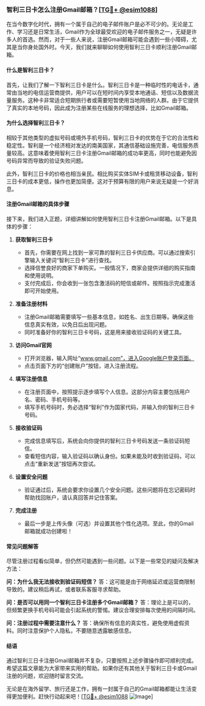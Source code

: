 ### 智利三日卡怎么注册Gmail邮箱？[[TG💪+ @esim1088](https://t.me/s/esim1088)]

在当今数字化时代，拥有一个属于自己的电子邮件账户是必不可少的。无论是工作、学习还是日常生活，Gmail作为全球最受欢迎的电子邮件服务之一，无疑是许多人的首选。然而，对于一些人来说，注册Gmail邮箱可能会遇到一些小障碍，尤其是当你身处国外时。今天，我们就来聊聊如何使用智利三日卡顺利注册Gmail邮箱。

#### **什么是智利三日卡？**

首先，让我们了解一下智利三日卡是什么。智利三日卡是一种临时性的电话卡，通常由当地的电信运营商提供，用户可以在短时间内享受本地通话、短信以及数据流量服务。这种卡非常适合短期旅行者或需要短暂使用当地网络的人群。由于它提供了真实的本地号码，因此成为注册某些在线服务的理想选择，比如Gmail邮箱。

#### **为什么选择智利三日卡？**

相较于其他类型的虚拟号码或境外手机号码，智利三日卡的优势在于它的合法性和稳定性。智利是一个经济相对发达的南美国家，其通信基础设施完善，电信服务质量较高。这意味着使用智利三日卡注册Gmail邮箱的成功率更高，同时也能避免因号码异常而导致的验证失败问题。

此外，智利三日卡的价格也相当亲民。相比购买实体SIM卡或租赁移动设备，智利三日卡的成本更低，操作也更加简便。这对于预算有限的用户来说无疑是一个好消息。

#### **注册Gmail邮箱的具体步骤**

接下来，我们进入正题，详细讲解如何使用智利三日卡注册Gmail邮箱。以下是具体的步骤：

1. **获取智利三日卡**
   - 首先，你需要在网上找到一家可靠的智利三日卡供应商。可以通过搜索引擎输入关键词“智利三日卡”进行查找。
   - 选择信誉良好的商家下单购买。一般情况下，商家会提供详细的购买指南和使用说明。
   - 支付完成后，你会收到一张包含激活码的短信或邮件。按照指示完成激活即可开始使用。

2. **准备注册材料**
   - 注册Gmail邮箱需要填写一些基本信息，如姓名、出生日期等。确保这些信息真实有效，以免日后出现问题。
   - 同时准备好你的智利三日卡号码，这是用来接收验证码的关键工具。

3. **访问Gmail官网**
   - 打开浏览器，输入网址“www.gmail.com”，进入Google账户登录页面。
   - 点击页面下方的“创建账户”按钮，进入注册流程。

4. **填写注册信息**
   - 在注册页面中，按照提示逐步填写个人信息。这部分内容主要包括用户名、密码、手机号码等。
   - 填写手机号码时，务必选择“智利”作为国家代码，并输入你的智利三日卡号码。

5. **接收验证码**
   - 完成信息填写后，系统会向你提供的智利三日卡号码发送一条验证码短信。
   - 查看短信内容，输入验证码以确认身份。如果未能及时收到验证码，可以点击“重新发送”按钮再次尝试。

6. **设置安全问题**
   - 验证通过后，系统会要求你设置几个安全问题。这些问题将在忘记密码时帮助找回账户，请认真回答并记住答案。

7. **完成注册**
   - 最后一步是上传头像（可选）并设置其他个性化选项。至此，你的Gmail邮箱就成功创建啦！

#### **常见问题解答**

尽管注册过程看似简单，但仍然可能遇到一些问题。以下是一些常见的疑问及解决方法：

**问：为什么我无法接收到验证码短信？**
答：这可能是由于网络延迟或运营商限制导致的。建议稍后再试，或者联系客服寻求帮助。

**问：是否可以用同一个智利三日卡注册多个Gmail邮箱？**
答：理论上是可以的，但频繁更换手机号码可能会引起系统的警惕。建议合理安排每次使用的间隔时间。

**问：注册过程中需要注意什么？**
答：确保所有信息的真实性，避免使用虚假资料。同时注意保护个人隐私，不要随意透露敏感信息。

#### **结语**

通过智利三日卡注册Gmail邮箱并不复杂，只要按照上述步骤操作即可顺利完成。希望这篇文章能为大家带来实用的帮助。如果你还有其他关于智利三日卡或Gmail注册的问题，欢迎随时留言交流。

无论是在海外留学、旅行还是工作，拥有一封属于自己的Gmail邮箱都能让生活变得更加便利。赶快行动起来吧！[[TG💪+ @esim1088](https://t.me/s/esim1088) ![Image](https://i.postimg.cc/4NQfJmqS/Snipaste-2025-05-13-00-14-12.png)]